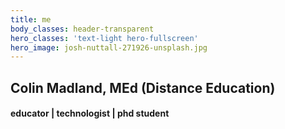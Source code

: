 ```yaml
---
title: me
body_classes: header-transparent
hero_classes: 'text-light hero-fullscreen'
hero_image: josh-nuttall-271926-unsplash.jpg
---
```


## Colin Madland, MEd (Distance Education)
#### educator | technologist | phd student


